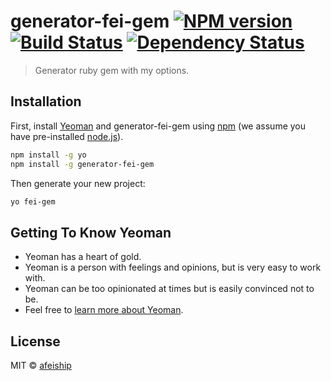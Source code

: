 # generator-fei-gem [![NPM version][npm-image]][npm-url] [![Build Status][travis-image]][travis-url] [![Dependency Status][daviddm-image]][daviddm-url]
> Generator ruby gem with my options.

## Installation

First, install [Yeoman](http://yeoman.io) and generator-fei-gem using [npm](https://www.npmjs.com/) (we assume you have pre-installed [node.js](https://nodejs.org/)).

```bash
npm install -g yo
npm install -g generator-fei-gem
```

Then generate your new project:

```bash
yo fei-gem
```

## Getting To Know Yeoman

 * Yeoman has a heart of gold.
 * Yeoman is a person with feelings and opinions, but is very easy to work with.
 * Yeoman can be too opinionated at times but is easily convinced not to be.
 * Feel free to [learn more about Yeoman](http://yeoman.io/).

## License

MIT © [afeiship](https://github.com/afeiship)


[npm-image]: https://badge.fury.io/js/generator-fei-gem.svg
[npm-url]: https://npmjs.org/package/generator-fei-gem
[travis-image]: https://travis-ci.org/afeiship/generator-fei-gem.svg?branch=master
[travis-url]: https://travis-ci.org/afeiship/generator-fei-gem
[daviddm-image]: https://david-dm.org/afeiship/generator-fei-gem.svg?theme=shields.io
[daviddm-url]: https://david-dm.org/afeiship/generator-fei-gem

